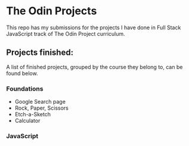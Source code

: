 # The Odin Projects

This repo has my submissions for the projects I have done in Full Stack JavaScript track of The Odin Project curriculum.

## Projects finished:

A list of finished projects, grouped by the course they belong to, can be found below.

### Foundations

- Google Search page
- Rock, Paper, Scissors
- Etch-a-Sketch
- Calculator

### JavaScript